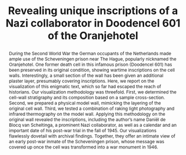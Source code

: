 ---
title: "Revealing unique inscriptions of a Nazi collaborator in Doodencel 601 of the Oranjehotel"
layout: publication
categories:
  - Publications
tags:
  - History
  - Thermography
  - Second World War
  - Material Science
  - Image Processing
last_modified_at: 2020-08-10T10:58:58-01:00
venue: "Heritage Science"
abstract: "During the Second World War the German occupants of the Netherlands made ample use of the Scheveningen prison near The Hague, popularly nicknamed the Oranjehotel. One former death cell in this infamous prison (Doodencel 601) has been preserved in its original condition, showing wartime inscriptions on the cell walls. Interestingly, a small section of the wall has been given an additional plaster layer, presumably covering inscriptions. Here, we report on the visualization of this enigmatic text, which so far had escaped the reach of historians. Our visualization methodology was threefold. First, we determined the cell-wall stratigraphy and its composition based on a sample cross-section. Second, we prepared a physical model wall, mimicking the layering of the original cell wall. Third, we tested a combination of raking light photography and infrared thermography on the model wall. Applying this methodology on the original wall revealed the inscriptions, including the author’s name Daniël de Blocq van Scheltinga, a prominent Nazi collaborator, as well as a calendar and an important date of his post-war trial in the fall of 1945. Our visualizations flawlessly dovetail with archival findings. Together, they offer an intimate view of an early post-war inmate of the Scheveningen prison, whose message was covered up once the cell was transformed into a war monument in 1946."
authors: "J. Wembe, R. van den Brink, E. Mooldijk, N. Feirabend, R. Wiersma, J. Sietsma and J. Dik"
type: "Article"
doi: "{10.1186/s40494-020-00418-8}" 
bib: "@Article{WempeRevealing2020,<br />
  &nbsp;&nbsp;author    = {Joost Wembe, Rick van den Brink, Esmée Mooldijk, Nienke Feirabend, Ruben Wiersma, Jilt Sietsma, Joris Dik},<br />
  &nbsp;&nbsp;journal   = {Heritage Science},<br />
  &nbsp;&nbsp;title     = {Revealing unique inscriptions of a Nazi collaborator in Doodencel 601 of the Oranjehotel},<br />
  &nbsp;&nbsp;year      = {2020},<br />
  &nbsp;&nbsp;month     = {July},<br />
  &nbsp;&nbsp;number    = {74},<br />
  &nbsp;&nbsp;volume    = {8},<br />
  &nbsp;&nbsp;publisher = {Springer},<br />
  &nbsp;&nbsp;doi       = {10.1186/s40494-020-00418-8},<br />
}"
---